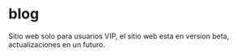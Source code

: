 # blog
Sitio web solo para usuarios VIP, el sitio web esta en version beta, actualizaciones en un futuro.
